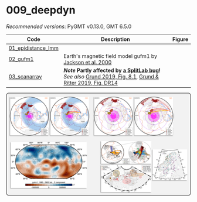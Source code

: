 # 009_deepdyn

_Recommended versions_: PyGMT v0.13.0, GMT 6.5.0

| Code | Description | Figure |
| --- | --- | --- |
| [01_epidistance_lmm](https://github.com/yvonnefroehlich/GMT_PyGMT_plotting/tree/main/009_deepdyn/01_epidistance_lmm) |  |
| [02_gufm1](https://github.com/yvonnefroehlich/GMT_PyGMT_plotting/tree/main/009_deepdyn/02_gufm1)                     | Earth's magnetic field model gufm1 by [Jackson et al. 2000](https://www.jstor.org/stable/2666741) |  |
| [03_scanarray](https://github.com/yvonnefroehlich/GMT_PyGMT_plotting/tree/main/009_deepdyn/03_scanarray)             | **_Note_ Partly affected by [a SplitLab bug](https://doi.org/10.4401/ag-8781)!** <br> _See also_ [Grund 2019, Fig. 8.1](https://doi.org/10.5445/IR/1000091425), [Grund & Ritter 2019, Fig. DR14](https://doi.org/10.1130/G45514.1) |  |

![](https://github.com/yvonnefroehlich/gmt-pygmt-plotting/raw/main/_images/github_maps_readme_009deepdyn.png)
